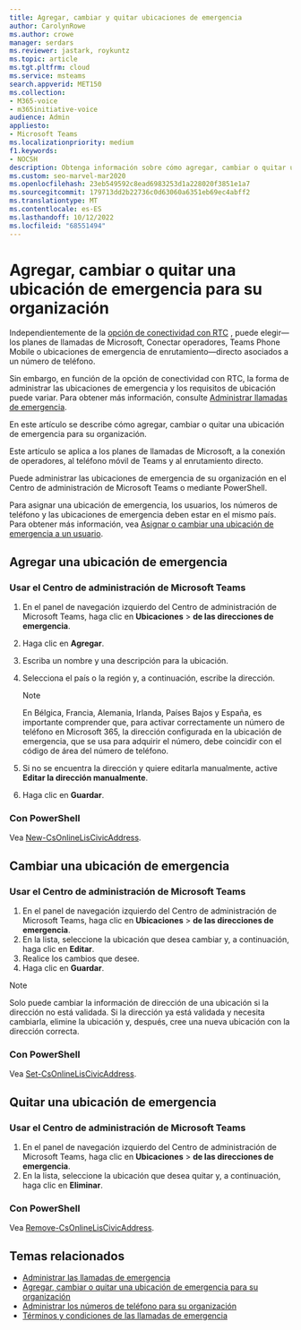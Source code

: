 ```yaml
---
title: Agregar, cambiar y quitar ubicaciones de emergencia
author: CarolynRowe
ms.author: crowe
manager: serdars
ms.reviewer: jastark, roykuntz
ms.topic: article
ms.tgt.pltfrm: cloud
ms.service: msteams
search.appverid: MET150
ms.collection:
- M365-voice
- m365initiative-voice
audience: Admin
appliesto:
- Microsoft Teams
ms.localizationpriority: medium
f1.keywords:
- NOCSH
description: Obtenga información sobre cómo agregar, cambiar o quitar una ubicación de emergencia de su organización.
ms.custom: seo-marvel-mar2020
ms.openlocfilehash: 23eb549592c8ead6983253d1a228020f3851e1a7
ms.sourcegitcommit: 179713dd2b22736c0d63060a6351eb69ec4abff2
ms.translationtype: MT
ms.contentlocale: es-ES
ms.lasthandoff: 10/12/2022
ms.locfileid: "68551494"
---
```

# <a name="add-change-or-remove-an-emergency-location-for-your-organization"></a>Agregar, cambiar o quitar una ubicación de emergencia para su organización

Independientemente de la [opción de conectividad con RTC](pstn-connectivity.md) , puede elegir&mdash;los planes de llamadas de Microsoft, Conectar operadores, Teams Phone Mobile o ubicaciones de emergencia de enrutamiento&mdash;directo asociados a un número de teléfono.

Sin embargo, en función de la opción de conectividad con RTC, la forma de administrar las ubicaciones de emergencia y los requisitos de ubicación puede variar. Para obtener más información, consulte [Administrar llamadas de emergencia](what-are-emergency-locations-addresses-and-call-routing.md).

En este artículo se describe cómo agregar, cambiar o quitar una ubicación de emergencia para su organización. 

Este artículo se aplica a los planes de llamadas de Microsoft, a la conexión de operadores, al teléfono móvil de Teams y al enrutamiento directo.

Puede administrar las ubicaciones de emergencia de su organización en el Centro de administración de Microsoft Teams o mediante PowerShell.

Para asignar una ubicación de emergencia, los usuarios, los números de teléfono y las ubicaciones de emergencia deben estar en el mismo país. Para obtener más información, vea [Asignar o cambiar una ubicación de emergencia a un usuario](assign-change-emergency-location-user.md).
  
## <a name="add-an-emergency-location"></a>Agregar una ubicación de emergencia

### <a name="using-the-microsoft-teams-admin-center"></a>Usar el Centro de administración de Microsoft Teams

1. En el panel de navegación izquierdo del Centro de administración de Microsoft Teams, haga clic en **Ubicaciones** > **de las direcciones de emergencia**.
2. Haga clic en **Agregar**.
3. Escriba un nombre y una descripción para la ubicación.
4. Selecciona el país o la región y, a continuación, escribe la dirección.

   > [!NOTE]
   > En Bélgica, Francia, Alemania, Irlanda, Países Bajos y España, es importante comprender que, para activar correctamente un número de teléfono en Microsoft 365, la dirección configurada en la ubicación de emergencia, que se usa para adquirir el número, debe coincidir con el código de área del número de teléfono.

5. Si no se encuentra la dirección y quiere editarla manualmente, active **Editar la dirección manualmente**.
6. Haga clic en **Guardar**.

### <a name="using-powershell"></a>Con PowerShell

Vea [New-CsOnlineLisCivicAddress](/powershell/module/skype/new-csonlineliscivicaddress).
    
## <a name="change-an-emergency-location"></a>Cambiar una ubicación de emergencia

### <a name="using-the-microsoft-teams-admin-center"></a>Usar el Centro de administración de Microsoft Teams

1. En el panel de navegación izquierdo del Centro de administración de Microsoft Teams, haga clic en **Ubicaciones** > **de las direcciones de emergencia**.
2. En la lista, seleccione la ubicación que desea cambiar y, a continuación, haga clic en **Editar**.
3. Realice los cambios que desee.
4. Haga clic en **Guardar**.

> [!NOTE]
> Solo puede cambiar la información de dirección de una ubicación si la dirección no está validada. Si la dirección ya está validada y necesita cambiarla, elimine la ubicación y, después, cree una nueva ubicación con la dirección correcta.

### <a name="using-powershell"></a>Con PowerShell

Vea [Set-CsOnlineLisCivicAddress](/powershell/module/skype/set-csonlineliscivicaddress).
    
## <a name="remove-an-emergency-location"></a>Quitar una ubicación de emergencia

### <a name="using-the-microsoft-teams-admin-center"></a>Usar el Centro de administración de Microsoft Teams

1. En el panel de navegación izquierdo del Centro de administración de Microsoft Teams, haga clic en **Ubicaciones** > **de las direcciones de emergencia**.
2. En la lista, seleccione la ubicación que desea quitar y, a continuación, haga clic en **Eliminar**.

### <a name="using-powershell"></a>Con PowerShell

Vea [Remove-CsOnlineLisCivicAddress](/powershell/module/skype/remove-csonlineliscivicaddress).

## <a name="related-topics"></a>Temas relacionados

- [Administrar las llamadas de emergencia](what-are-emergency-locations-addresses-and-call-routing.md)
- [Agregar, cambiar o quitar una ubicación de emergencia para su organización](add-change-remove-emergency-place-organization.md)
- [Administrar los números de teléfono para su organización](/microsoftteams/manage-phone-numbers-for-your-organization)
- [Términos y condiciones de las llamadas de emergencia](./emergency-calling-terms-and-conditions.md)